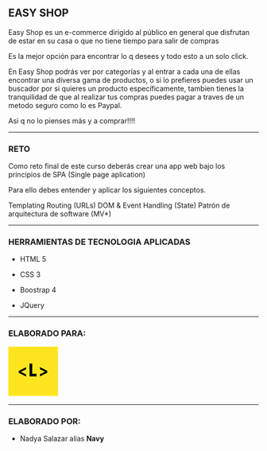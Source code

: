 
## EASY SHOP 


Easy Shop es un e-commerce dirigido al público en general que disfrutan de estar en su casa o que no tiene tiempo para salir de compras

Es la mejor opción para encontrar lo q desees y todo esto a un solo click.

En Easy Shop podrás ver por categorías y al entrar a cada una de ellas encontrar una diversa gama de productos, o si lo prefieres puedes usar un buscador por si quieres un producto específicamente, tambien tienes la tranquilidad de que al realizar tus compras puedes pagar a traves de un metodo seguro como lo es Paypal.

Asi q no lo pienses más y a comprar!!!!

***

### RETO


Como reto final de este curso deberás crear una app web bajo los principios de SPA (Single page aplication)

Para ello debes entender y aplicar los siguientes conceptos.

Templating
Routing (URLs)
DOM & Event Handling (State)
Patrón de arquitectura de software (MV*)

***

### HERRAMIENTAS DE TECNOLOGIA APLICADAS


+ HTML 5

+ CSS 3

+ Boostrap 4

+ JQuery 

***

### ELABORADO PARA:

![alt text](assets/images/laboratoria.png)

***

### ELABORADO POR:

* Nadya Salazar alias **Navy**

